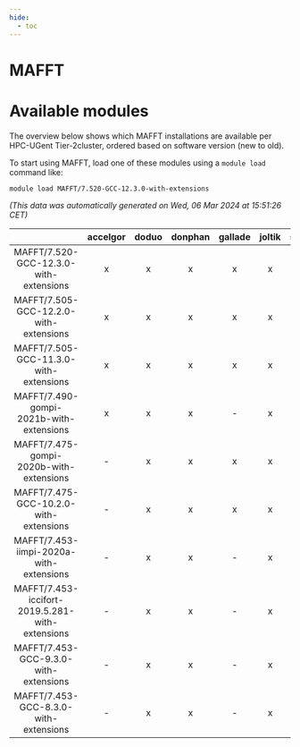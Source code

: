 ```yaml
---
hide:
  - toc
---
```


MAFFT
=====

# Available modules


The overview below shows which MAFFT installations are available per HPC-UGent Tier-2cluster, ordered based on software version (new to old).

To start using MAFFT, load one of these modules using a `module load` command like:

```shell
module load MAFFT/7.520-GCC-12.3.0-with-extensions
```

*(This data was automatically generated on Wed, 06 Mar 2024 at 15:51:26 CET)*  

| |accelgor|doduo|donphan|gallade|joltik|skitty|
| :---: | :---: | :---: | :---: | :---: | :---: | :---: |
|MAFFT/7.520-GCC-12.3.0-with-extensions|x|x|x|x|x|x|
|MAFFT/7.505-GCC-12.2.0-with-extensions|x|x|x|x|x|x|
|MAFFT/7.505-GCC-11.3.0-with-extensions|x|x|x|x|x|x|
|MAFFT/7.490-gompi-2021b-with-extensions|x|x|x|-|x|x|
|MAFFT/7.475-gompi-2020b-with-extensions|-|x|x|x|x|x|
|MAFFT/7.475-GCC-10.2.0-with-extensions|-|x|x|x|x|x|
|MAFFT/7.453-iimpi-2020a-with-extensions|-|x|x|-|x|x|
|MAFFT/7.453-iccifort-2019.5.281-with-extensions|-|x|x|-|x|x|
|MAFFT/7.453-GCC-9.3.0-with-extensions|-|x|x|-|x|x|
|MAFFT/7.453-GCC-8.3.0-with-extensions|-|x|x|-|x|x|
